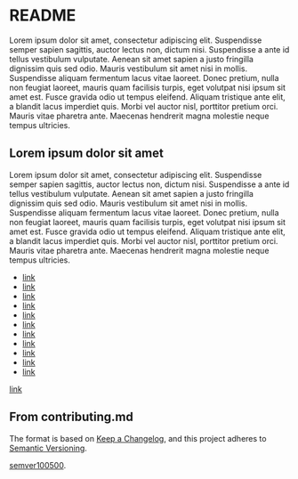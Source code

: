 # README

Lorem ipsum dolor sit amet, consectetur adipiscing elit. Suspendisse semper sapien sagittis, auctor lectus non, dictum nisi. Suspendisse a ante id tellus vestibulum vulputate. Aenean sit amet sapien a justo fringilla dignissim quis sed odio. Mauris vestibulum sit amet nisi in mollis. Suspendisse aliquam fermentum lacus vitae laoreet. Donec pretium, nulla non feugiat laoreet, mauris quam facilisis turpis, eget volutpat nisi ipsum sit amet est. Fusce gravida odio ut tempus eleifend. Aliquam tristique ante elit, a blandit lacus imperdiet quis. Morbi vel auctor nisl, porttitor pretium orci. Mauris vitae pharetra ante. Maecenas hendrerit magna molestie neque tempus ultricies.

## Lorem ipsum dolor sit amet

Lorem ipsum dolor sit amet, consectetur adipiscing elit. Suspendisse semper sapien sagittis, auctor lectus non, dictum nisi. Suspendisse a ante id tellus vestibulum vulputate. Aenean sit amet sapien a justo fringilla dignissim quis sed odio. Mauris vestibulum sit amet nisi in mollis. Suspendisse aliquam fermentum lacus vitae laoreet. Donec pretium, nulla non feugiat laoreet, mauris quam facilisis turpis, eget volutpat nisi ipsum sit amet est. Fusce gravida odio ut tempus eleifend. Aliquam tristique ante elit, a blandit lacus imperdiet quis. Morbi vel auctor nisl, porttitor pretium orci. Mauris vitae pharetra ante. Maecenas hendrerit magna molestie neque tempus ultricies.

- [link](#lorem-ipsum-dolor-sit-amet "alt")
- [link](#Lorem-ipsum-dolor-sit-amet)
- [link](/README.md)
- [link](/README.md#readme)
- [link](/README.md#Readme)
- [link](./file1.md)
- [link](./file1.md#heading-1)
- [link](./file1.md#heading-2)
- [link](./file1.md#Heading-1)
- [link](./file1.md#заголовок-на-русском)
- [link](./folder/file2.md)

[link](#from-contributingmd)

## From contributing.md

The format is based on [Keep a Changelog](https://keepachangelog.com/en/1.0.0/),
and this project adheres to [Semantic Versioning][semver].

[semver100500].

[semver]: https://semver.org/spec/v2.0.0.html
[semver100500]: https://semver.org/spec/v100.500.0.html
